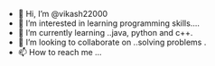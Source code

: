 - 👋 Hi, I’m @vikash22000
- 👀 I’m interested in learning programming skills....
- 🌱 I’m currently learning ..java, python and c++.
- 💞️ I’m looking to collaborate on ..solving problems .
- 📫 How to reach me ...

<!---
vikash22000/vikash22000 is a ✨ special ✨ repository because its `README.md` (this file) appears on your GitHub profile.
You can click the Preview link to take a look at your changes.
--->
